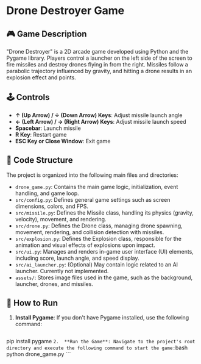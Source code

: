 # Drone Destroyer Game

## 🎮 Game Description

"Drone Destroyer" is a 2D arcade game developed using Python and the Pygame library. Players control a launcher on the left side of the screen to fire missiles and destroy drones flying in from the right. Missiles follow a parabolic trajectory influenced by gravity, and hitting a drone results in an explosion effect and points.

## 🕹️ Controls

*   **↑ (Up Arrow) / ↓ (Down Arrow) Keys**: Adjust missile launch angle
*   **← (Left Arrow) / → (Right Arrow) Keys**: Adjust missile launch speed
*   **Spacebar**: Launch missile
*   **R Key**: Restart game
*   **ESC Key or Close Window**: Exit game

## 📁 Code Structure

The project is organized into the following main files and directories:

*   `drone_game.py`: Contains the main game logic, initialization, event handling, and game loop.
*   `src/config.py`: Defines general game settings such as screen dimensions, colors, and FPS.
*   `src/missile.py`: Defines the Missile class, handling its physics (gravity, velocity), movement, and rendering.
*   `src/drone.py`: Defines the Drone class, managing drone spawning, movement, rendering, and collision detection with missiles.
*   `src/explosion.py`: Defines the Explosion class, responsible for the animation and visual effects of explosions upon impact.
*   `src/ui.py`: Manages and renders in-game user interface (UI) elements, including score, launch angle, and speed display.
*   `src/ai_launcher.py`: (Optional) May contain logic related to an AI launcher. Currently not implemented.
*   `assets/`: Stores image files used in the game, such as the background, launcher, drones, and missiles.

## 🚀 How to Run

1.  **Install Pygame**: If you don't have Pygame installed, use the following command:
    ```bash
pip install pygame
    ```
2.  **Run the Game**: Navigate to the project's root directory and execute the following command to start the game:
    ```bash
python drone_game.py
    ```